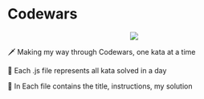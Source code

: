 # Codewars

<p align="center">
<a href="https://www.codewars.com/users/ahmedhamdy11" target="_blank" rel="noreferrer"><img src="https://www.codewars.com/users/ahmedhamdy11/badges/large"></a>
</p>

🗡 Making my way through Codewars, one kata at a time

🎯 Each .js file represents all kata solved in a day

📜 In Each file contains the title, instructions, my solution
